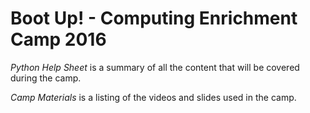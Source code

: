 # Boot Up! - Computing Enrichment Camp 2016

*Python Help Sheet* is a summary of all the content that will be covered during the camp.

*Camp Materials* is a listing of the videos and slides used in the camp.
